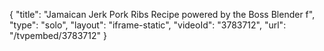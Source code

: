 {
    "title": "Jamaican Jerk Pork Ribs Recipe powered by the Boss Blender f",
    "type": "solo",
    "layout": "iframe-static",
    "videoId": "3783712",
    "url": "\/tvpembed\/3783712"
}